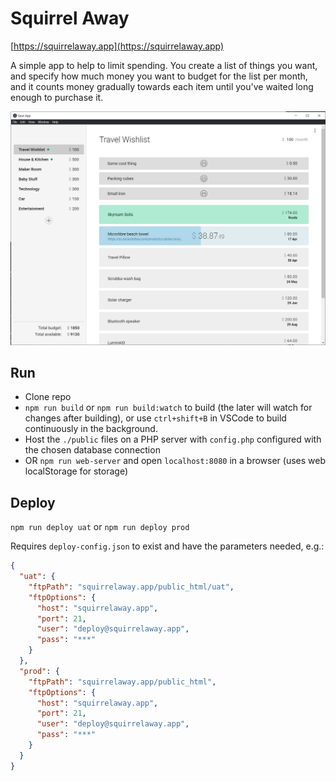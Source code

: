 # Squirrel Away

[https://squirrelaway.app](https://squirrelaway.app)

A simple app to help to limit spending. You create a list of things you want, and specify how much money you want to budget for the list per month, and it counts money gradually towards each item until you've waited long enough to purchase it.

![screenshot](screenshot.jpg)

## Run

  - Clone repo
  - `npm run build` or `npm run build:watch` to build (the later will watch for changes after building), or use `ctrl+shift+B` in VSCode to build continuously in the background.
  - Host the `./public` files on a PHP server with `config.php` configured with the chosen database connection
  - OR `npm run web-server` and open `localhost:8080` in a browser (uses web localStorage for storage)

## Deploy

`npm run deploy uat` or `npm run deploy prod`

Requires `deploy-config.json` to exist and have the parameters needed, e.g.:

```json
{
  "uat": {
    "ftpPath": "squirrelaway.app/public_html/uat",
    "ftpOptions": {
      "host": "squirrelaway.app",
      "port": 21,
      "user": "deploy@squirrelaway.app",
      "pass": "***"
    }
  },
  "prod": {
    "ftpPath": "squirrelaway.app/public_html",
    "ftpOptions": {
      "host": "squirrelaway.app",
      "port": 21,
      "user": "deploy@squirrelaway.app",
      "pass": "***"
    }
  }
}
```

